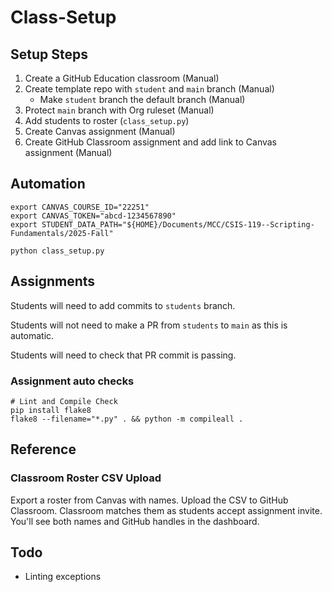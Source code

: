 # Class-Setup

## Setup Steps

1. Create a GitHub Education classroom (Manual)
1. Create template repo with `student` and `main` branch (Manual)
    - Make `student` branch the default branch (Manual)
1. Protect `main` branch with Org ruleset (Manual)
1. Add students to roster (`class_setup.py`)
1. Create Canvas assignment (Manual)
1. Create GitHub Classroom assignment and add link to Canvas assignment (Manual)

## Automation

```
export CANVAS_COURSE_ID="22251"
export CANVAS_TOKEN="abcd-1234567890"
export STUDENT_DATA_PATH="${HOME}/Documents/MCC/CSIS-119--Scripting-Fundamentals/2025-Fall"
```

```
python class_setup.py
```

## Assignments

Students will need to add commits to `students` branch.

Students will not need to make a PR from `students` to `main` as this is automatic.

Students will need to check that PR commit is passing.

### Assignment auto checks

```
# Lint and Compile Check
pip install flake8
flake8 --filename="*.py" . && python -m compileall .
```

## Reference

### Classroom Roster CSV Upload

Export a roster from Canvas with names. Upload the CSV to GitHub Classroom. Classroom matches them as students accept assignment invite. You'll see both names and GitHub handles in the dashboard.

## Todo

- Linting exceptions
